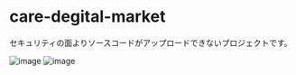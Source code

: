 # care-degital-market

セキュリティの面よりソースコードがアップロードできないプロジェクトです。


![image](https://user-images.githubusercontent.com/40309813/100584107-ff51df80-332e-11eb-8683-70ecd5ca74df.png)
![image](https://user-images.githubusercontent.com/40309813/100584059-ee08d300-332e-11eb-9df7-665fefcc780a.png)
